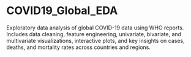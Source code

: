 # COVID19_Global_EDA
Exploratory data analysis of global COVID-19 data using WHO reports. Includes data cleaning, feature engineering, univariate, bivariate, and multivariate visualizations, interactive plots, and key insights on cases, deaths, and mortality rates across countries and regions.
